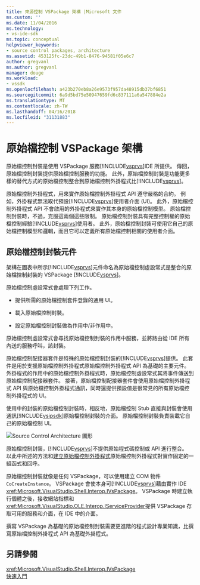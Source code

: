 ```yaml
---
title: 來源控制 VSPackage 架構 |Microsoft 文件
ms.custom: ''
ms.date: 11/04/2016
ms.technology:
- vs-ide-sdk
ms.topic: conceptual
helpviewer_keywords:
- source control packages, architecture
ms.assetid: 453125fc-23dc-49b1-8476-94581f05e6c7
author: gregvanl
ms.author: gregvanl
manager: douge
ms.workload:
- vssdk
ms.openlocfilehash: a423b270eb8a26e9573f957da48915db37bf6851
ms.sourcegitcommit: 6a9d5bd75e50947659fd6c837111a6a547884e2a
ms.translationtype: MT
ms.contentlocale: zh-TW
ms.lasthandoff: 04/16/2018
ms.locfileid: "31131883"
---
```

# <a name="source-control-vspackage-architecture"></a>原始檔控制 VSPackage 架構
原始檔控制封裝是使用 VSPackage 服務[!INCLUDE[vsprvs](../../code-quality/includes/vsprvs_md.md)]IDE 所提供。 傳回，原始檔控制封裝提供原始檔控制服務的功能。 此外，原始檔控制封裝是功能更多樣的替代方式的原始檔控制整合到原始檔控制外掛程式比[!INCLUDE[vsprvs](../../code-quality/includes/vsprvs_md.md)]。  
  
 原始檔控制外掛程式，用來實作原始檔控制外掛程式 API 遵守嚴格的合約。 例如，外掛程式無法取代預設[!INCLUDE[vsprvs](../../code-quality/includes/vsprvs_md.md)]使用者介面 (UI)。 此外，原始檔控制外掛程式 API 不會啟用的外掛程式來實作其本身的原始檔控制模型。 原始檔控制封裝時，不過，克服這兩個這些限制。 原始檔控制封裝具有完整控制權的原始檔控制經驗[!INCLUDE[vsprvs](../../code-quality/includes/vsprvs_md.md)]使用者。 此外，原始檔控制封裝可使用它自己的原始檔控制模型和邏輯，而且它可以定義所有原始檔控制相關的使用者介面。  
  
## <a name="source-control-package-components"></a>原始檔控制封裝元件  
 架構在圖表中所示[!INCLUDE[vsprvs](../../code-quality/includes/vsprvs_md.md)]元件命名為原始檔控制虛設常式是整合的原始檔控制封裝的 VSPackage [!INCLUDE[vsprvs](../../code-quality/includes/vsprvs_md.md)]。  
  
 原始檔控制虛設常式會處理下列工作。  
  
-   提供所需的原始檔控制套件登錄的通用 UI。  
  
-   載入原始檔控制封裝。  
  
-   設定原始檔控制封裝做為作用中/非作用中。  
  
 原始檔控制虛設常式會尋找原始檔控制封裝的作用中服務，並將路由從 IDE 所有內送的服務呼叫，該封裝。  
  
 原始檔控制配接器套件是特殊的原始檔控制封裝的[!INCLUDE[vsprvs](../../code-quality/includes/vsprvs_md.md)]提供。 此套件是用於支援原始檔控制外掛程式原始檔控制外掛程式 API 為基礎的主要元件。 外掛程式的作用中的原始檔控制外掛程式時，原始檔控制虛設常式其將事件傳送到原始檔控制配接器套件。 接著，原始檔控制配接器套件會使用原始檔控制外掛程式 API 與原始檔控制外掛程式通訊，同時還提供預設值是很常見的所有原始檔控制外掛程式的 UI。  
  
 使用中的封裝的原始檔控制封裝時，相反地，原始檔控制 Stub 直接與封裝會使用通訊[!INCLUDE[vsipsdk](../../extensibility/includes/vsipsdk_md.md)]原始檔控制封裝的介面。 原始檔控制封裝負責裝載它自己的原始檔控制 UI。  
  
 ![Source Control Architecture 圖形](../../extensibility/internals/media/vsipsccarch.gif "VSIPSCCArch")  
  
 原始檔控制封裝，[!INCLUDE[vsprvs](../../code-quality/includes/vsprvs_md.md)]不提供原始程式碼控制或 API 進行整合。 以此中所述的方法和[建立原始檔控制外掛程式](../../extensibility/internals/creating-a-source-control-plug-in.md)原始檔控制外掛程式對實作固定的一組函式和回呼。  
  
 原始檔控制封裝就像是任何 VSPackage，可以使用建立 COM 物件`CoCreateInstance`。 VSPackage 會使本身可[!INCLUDE[vsprvs](../../code-quality/includes/vsprvs_md.md)]藉由實作 IDE <xref:Microsoft.VisualStudio.Shell.Interop.IVsPackage>。 VSPackage 時建立執行個體之後，接收網站指標和<xref:Microsoft.VisualStudio.OLE.Interop.IServiceProvider>提供 VSPackage 存取可用的服務和介面，在 IDE 中的介面。  
  
 撰寫 VSPackage 為基礎的原始檔控制封裝需要更進階的程式設計專業知識，比撰寫原始檔控制外掛程式 API 為基礎外掛程式。  
  
## <a name="see-also"></a>另請參閱  
 <xref:Microsoft.VisualStudio.Shell.Interop.IVsPackage>   
 [快速入門](../../extensibility/internals/getting-started-with-source-control-vspackages.md)